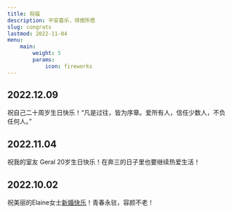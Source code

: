 ```yaml
---
title: 祝福
description: 平安喜乐，得偿所愿
slug: congrats
lastmod: 2022-11-04
menu:
    main:
        weight: 5
        params: 
            icon: fireworks
---
```


## 2022.12.09

祝自己二十周岁生日快乐！“凡是过往，皆为序章。爱所有人，信任少数人，不负任何人。”

## 2022.11.04

祝我的室友 Geral 20岁生日快乐！在奔三的日子里也要继续热爱生活！

## 2022.10.02

祝美丽的Elaine女士[新婚快乐](https://congrats-to-elaine.sun-tree.ink/ "希望你喜欢! :)")！青春永驻，容颜不老！
